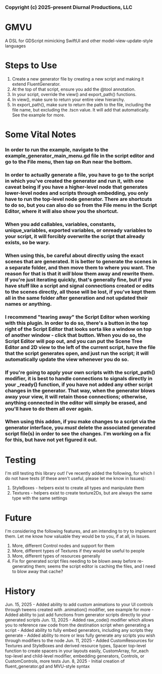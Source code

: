 ### Copyright (c) 2025-present Diurnal Productions, LLC

# GMVU
A DSL for GDScript mimicking SwiftUI and other model-view-update-style languages

# Steps to Use
1. Create a new generator file by creating a new script and making it extend FluentGenerator.
2. At the top of that script, ensure you add the @tool annotation.
3. In your script, override the view() and export_path() functions.
4. In view(), make sure to return your entire view hierarchy.
5. In export_path(), make sure to return the path to the file, including the file name, but excluding the .tscn value. It will add that automatically. See the example for more.

# Some Vital Notes
### In order to run the example, navigate to the example_generator_main_menu.gd file in the script editor and go to the File menu, then tap on Run near the bottom.

### In order to actually generate a file, you have to go to the script in which you've created the generator and run it, with one caveat being if you have a higher-level node that generates lower-level nodes and scripts through embedding, you only have to run the top-level node generator. There are shortcuts to do so, but you can also do so from the File menu in the Script Editor, where it will also show you the shortcut.

### When you add callables, variables, constants, unique_variables, exported variables, or onready variables to your script, it will forcibly overwrite the script that already exists, so be wary.

### When using this, be careful about directly using the exact scenes that are generated. It is better to generate the scenes in a separate folder, and then move them to where you want. The reason for that is that it *will* blow them away and rewrite them. If you're just iterating quickly, that's generally fine, but if you have stuff like a script and signal connections created or edits to the scenes directly, all those will be lost, if you've kept them all in the same folder after generation and not updated their names or anything.

### I recommend "tearing away" the Script Editor when working with this plugin. In order to do so, there's a button in the top right of the Script Editor that looks sorta like a window on top of another window - click that button. When you do so, the Script Editor will pop out, and you can put the Scene Tree Editor and 2D view to the left of the current script, have the file that the script generates open, and just run the script; it will automatically update the view whenever you do so.

### If you're going to apply your own scripts with the script_path() modifier, it is best to handle connections to signals directly in your _ready() function, if you have not added any other script changes in the generator. That way, when the generator blows away your view, it will retain those connections; otherwise, anything connected in the editor will simply be erased, and you'll have to do them all over again.

### When using this addon, if you make changes to a script via the generator interface, you *must* delete the associated generated script file(s) in order to see the changes. I'm working on a fix for this, but have not yet figured it out.


# Testing
I'm still testing this library out! I've recently added the following, for which I do not have tests (if these aren't useful, please let me know in Issues):
1. StyleBoxes - helpers exist to create all types and manipulate them
2. Textures - helpers exist to create texture2Ds, but are always the same type with the same settings

# Future
I'm considering the following features, and am intending to try to implement them. Let me know how valuable they would be to you, if at all, in Issues.
1. More, different Control nodes and support for them
2. More, different types of Textures if they would be useful to people
3. More, different types of resources generally
4. Fix for generated script files needing to be blown away before re-generating them; seems the script editor is caching the files, and I need to blow away that cache?

# History
Jun. 15, 2025 - Added ability to add custom animations to your UI controls through tweens created with .animation() modifier, see example for more
              - Added ability to just add functions from generator scripts directly to your generated scripts
Jun. 13, 2025 - Added raw_code() modifier which allows you to reference raw code from the destination script when generating a script
              - Added ability to fully embed generators, including any scripts they generate
              - Added ability to more or less fully generate any scripts you wish through modifiers to the node
Jun. 11, 2025 - Added CustomResources for Textures and StyleBoxes and derived resource types, Spacer top-level function to create spacers in your layouts easily, CustomArray, for_each top-level and child-level modifier, embedding generators, Controls, or CustomControls, more tests
Jun. 8, 2025  - Initial creation of fluent_generator.gd and MVU-style syntax

